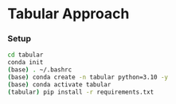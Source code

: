# Tabular Approach

### Setup
```bash
cd tabular
conda init
(base) . ~/.bashrc
(base) conda create -n tabular python=3.10 -y
(base) conda activate tabular
(tabular) pip install -r requirements.txt
```